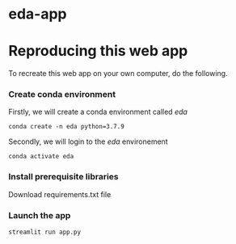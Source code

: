 # eda-app


# Reproducing this web app
To recreate this web app on your own computer, do the following.

### Create conda environment
Firstly, we will create a conda environment called *eda*
```
conda create -n eda python=3.7.9
```
Secondly, we will login to the *eda* environement
```
conda activate eda
```
### Install prerequisite libraries

Download requirements.txt file


###  Launch the app

```
streamlit run app.py
```
